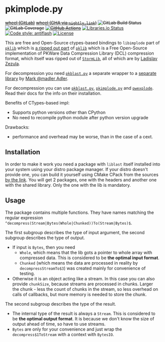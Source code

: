 pkimplode.py
============
~~[wheel (GitLab)](https://gitlab.com/KOLANICH/pkimplode.py/-/jobs/artifacts/master/raw/dist/pkimplode-0.CI-py3-none-any.whl?job=build)~~
~~[wheel (GHA via `nightly.link`)](https://nightly.link/implode-compression-impls/pkimplode.py/workflows/CI/master/pkimplode-0.CI-py3-none-any.whl)~~
~~![GitLab Build Status](https://gitlab.com/KOLANICH/pkimplode.py/badges/master/pipeline.svg)~~
~~![GitLab Coverage](https://gitlab.com/KOLANICH/pkimplode.py/badges/master/coverage.svg)~~
~~[![GitHub Actions](https://github.com/implode-compression-impls/pkimplode.py/workflows/CI/badge.svg)](https://github.com/implode-compression-impls/pkimplode.py/actions/)~~
[![Libraries.io Status](https://img.shields.io/librariesio/github/implode-compression-impls/pkimplode.py.svg)](https://libraries.io/github/implode-compression-impls/pkimplode.py)
[![Code style: antiflash](https://img.shields.io/badge/code%20style-antiflash-FFF.svg)](https://codeberg.org/KOLANICH-tools/antiflash.py)
[![License](https://img.shields.io/github/license/implode-compression-impls/pkimplode.py.svg)](./License.md)

This are free and Open-Source ctypes-based bindings to `libimplode` part of [`pklib`](https://codeberg.org/implode-compression-impls/pklib) which is [a ripped out part](https://github.com/ladislav-zezula/StormLib/blob/master/src/pklib/implode.c) of [`pklib`](https://github.com/ladislav-zezula/StormLib/tree/master/src/pklib) which is a Free Open-Source implementation of PKWare Data Compression Library (DCL) compression format, which itself was ripped out of [`StormLib`](https://github.com/ladislav-zezula/StormLib), all of which are by [Ladislav Zezula](https://github.com/ladislav-zezula).

For decompression you need [`pkblast.py`](https://codeberg.org/implode-compression-impls/pkblast.py) a separate wrapper to a [separate library](https://github.com/madler/zlib/tree/master/contrib/blast) by [Mark @madler Adler](https://github.com/madler).

For decompression you can use [`pkblast.py`](https://codeberg.org/implode-compression-impls/pkblast.py), [`pkimplode.py`](https://codeberg.org/implode-compression-impls/pkexplode.py) and [`pwexplode`](https://github.com/Schallaven/pwexplode). Read their docs for the info on their installation.


Benefits of CTypes-based impl:

* Supports python versions other than CPython
* No need to recompile python module after python version upgrade

Drawbacks:
* performance and overhead may be worse, than in the case of a cext.

Installation
------------

In order to make it work you need a package with `liblast` itself installed into your system using your distro package manager. If your distro doesn't provide one, you can build it yourself using CMake CPack from the sources [by the link](https://codeberg.org/implode-compression-impls/libimplode). You will get 2 packages, one with the headers and another one with the shared library. Only the one with the lib is mandatory.

Usage
-----

The package contains multiple functions. They have names matching the regular expression `^decompress(Stream|Bytes(Whole|Chunked))To(Stream|Bytes)$`.

The first subgroup describes the type of input argument, the second subgroup describes the type of output.
* If input is `Bytes`, then you need
    * `Whole`, which means that the lib gots a pointer to whole array with compressed data. This is considered to be **the optimal input format**.
    * `Chunked` (which means the data are processed in reality by `decompressStreamTo$3`) was created mainly for convenience of testing.
* Otherwise it is an object acting like a stream. In this case you can also provide `chunkSize`, because streams are processed in chunks. Larger the chunk - less the count of chunks in the stream, so less overhead on calls of callbacks, but more memory is needed to store the chunk.

The second subgroup describes the type of the result.
* The internal type of the result is always a `Stream`. This is considered to be **the optimal output format**. It is because we don't know the size of output ahead of time, so have to use streams.
* `Bytes` are only for your convenience and just wrap the `decompress$1ToStream` with a context with `BytesIO`.

